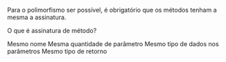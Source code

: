 Para o polimorfismo ser possível, é obrigatório que os métodos tenham a mesma a assinatura.

O que é assinatura de método?

Mesmo nome
Mesma quantidade de parâmetro
Mesmo tipo de dados nos parâmetros
Mesmo tipo de retorno